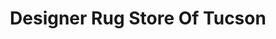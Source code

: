 ---
title: "Designer Rug Store Of Tucson"
url: /oro-valley/designer-rug-store-of-tucson/
shop: carpet
---
